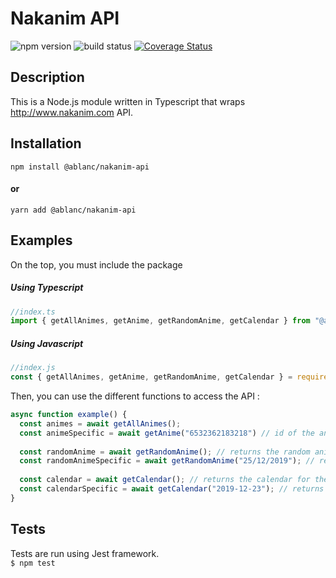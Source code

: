 # Nakanim API
![npm version](https://img.shields.io/npm/v/@ablanc/nakanim-api)
![build status](https://travis-ci.com/adblanc/Nakanim-api.svg?branch=master)
[![Coverage Status](https://coveralls.io/repos/github/adblanc/Nakanim-api/badge.svg?branch=master)](https://coveralls.io/github/adblanc/Nakanim-api?branch=master)
<br/>

## Description

This is a Node.js module written in Typescript that wraps http://www.nakanim.com API.

## Installation

`npm install @ablanc/nakanim-api`
<br/>
#### or
`yarn add @ablanc/nakanim-api`

## Examples
On the top, you must include the package
##### Using Typescript
```typescript
//index.ts
import { getAllAnimes, getAnime, getRandomAnime, getCalendar } from "@ablanc/nakanim-api";
```
##### Using Javascript
```javascript
//index.js
const { getAllAnimes, getAnime, getRandomAnime, getCalendar } = require("@ablanc/nakanim-api");
```
Then, you can use the different functions to access the API :

```typescript
async function example() {
  const animes = await getAllAnimes();
  const animeSpecific = await getAnime("6532362183218") // id of the anime (this one is incorrect)
  
  const randomAnime = await getRandomAnime(); // returns the random anime of the day
  const randomAnimeSpecific = await getRandomAnime("25/12/2019"); // returns the random anime for a specific date
  
  const calendar = await getCalendar(); // returns the calendar for the current week
  const calendarSpecific = await getCalendar("2019-12-23"); // returns the calendar for the given week (you must pass monday's date)
}
```
## Tests

Tests are run using Jest framework. <br/>
`$ npm test`
